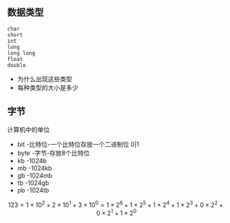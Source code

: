 ## 数据类型
```
char
short
int
long
long long
float
double
```
- 为什么出现这些类型
- 每种类型的大小是多少

## 字节
计算机中的单位
- bit -比特位-一个比特位存放一个二进制位 0|1
- byte -字节-存放8个比特位
- kb -1024b
- mb -1024kb
- gb -1024mb
- tb -1024gb
- pb -1024tb

$$
123 = 1\times10^2+2\times10^1+3\times10^0=1\times2^6+1\times2^5+1\times2^4+1\times2^3+0\times2^2+0\times2^1+1\times2^0
$$


